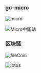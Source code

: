 ### go-micro

![micro](https://github.com/micro)

![Micro中国站](https://github.com/micro-in-cn)

### 区块链

![fileCoin]()

![lotus]()